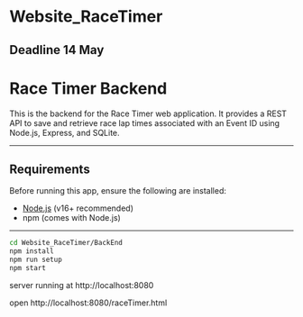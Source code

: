 # Website_RaceTimer
## Deadline 14 May

# Race Timer Backend

This is the backend for the Race Timer web application. It provides a REST API to save and retrieve race lap times associated with an Event ID using Node.js, Express, and SQLite.

---

##  Requirements

Before running this app, ensure the following are installed:

- [Node.js](https://nodejs.org/) (v16+ recommended)
- npm (comes with Node.js)

---
```bash
cd Website_RaceTimer/BackEnd
npm install
npm run setup
npm start


```
server running at http://localhost:8080

open http://localhost:8080/raceTimer.html

